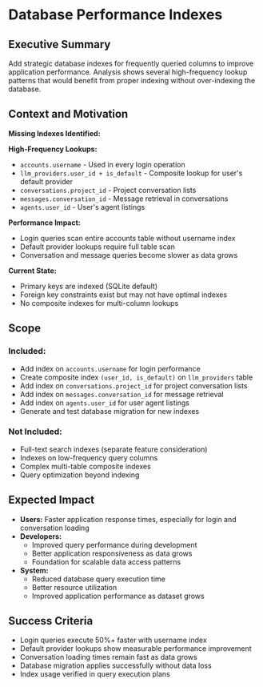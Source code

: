 # Database Performance Indexes

## Executive Summary

Add strategic database indexes for frequently queried columns to improve application performance. Analysis shows several high-frequency lookup patterns that would benefit from proper indexing without over-indexing the database.

## Context and Motivation

**Missing Indexes Identified:**

**High-Frequency Lookups:**
- `accounts.username` - Used in every login operation
- `llm_providers.user_id + is_default` - Composite lookup for user's default provider
- `conversations.project_id` - Project conversation lists
- `messages.conversation_id` - Message retrieval in conversations
- `agents.user_id` - User's agent listings

**Performance Impact:**
- Login queries scan entire accounts table without username index
- Default provider lookups require full table scan
- Conversation and message queries become slower as data grows

**Current State:**
- Primary keys are indexed (SQLite default)
- Foreign key constraints exist but may not have optimal indexes
- No composite indexes for multi-column lookups

## Scope

### Included:

- Add index on `accounts.username` for login performance
- Create composite index `(user_id, is_default)` on `llm_providers` table
- Add index on `conversations.project_id` for project conversation lists
- Add index on `messages.conversation_id` for message retrieval
- Add index on `agents.user_id` for user agent listings
- Generate and test database migration for new indexes

### Not Included:

- Full-text search indexes (separate feature consideration)
- Indexes on low-frequency query columns
- Complex multi-table composite indexes
- Query optimization beyond indexing

## Expected Impact

- **Users:** Faster application response times, especially for login and conversation loading
- **Developers:** 
  - Improved query performance during development
  - Better application responsiveness as data grows
  - Foundation for scalable data access patterns
- **System:** 
  - Reduced database query execution time
  - Better resource utilization
  - Improved application performance as dataset grows

## Success Criteria

- Login queries execute 50%+ faster with username index
- Default provider lookups show measurable performance improvement
- Conversation loading times remain fast as data grows
- Database migration applies successfully without data loss
- Index usage verified in query execution plans